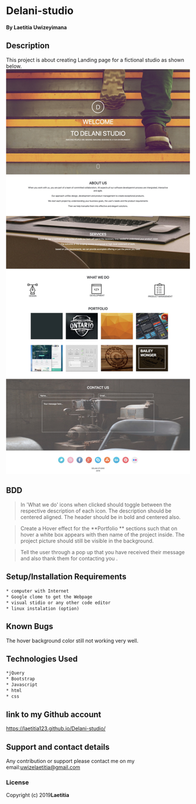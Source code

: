 # Delani-studio
#### By **Laetitia Uwizeyimana**
##
## Description
  This project is about creating  Landing page for a fictional studio as shown below.
  <img src="Delani.jpg" width="750" title="hover text">

## BDD

>In 'What we do'  icons 
when clicked should toggle between the respective description of each icon. The description should be centered aligned. The header should be in bold and centered also. 
  
>Create a Hover effect for the **Portfolio ** sections such that on hover a white box appears with then name of the project inside. The project picture should still be visible in the background. 

>Tell the user through a pop up that you have received their message and also thank them for contacting you .

## Setup/Installation Requirements
    * computer with Internet
    * Google clome to get the Webpage
    * visual stidio or any other code editor
    * linux instalation (option)


## Known Bugs
 
 The hover background color still not working very well.

## Technologies Used

    *jQuery
    * Bootstrap
    * Javascript
    * html
    * css 
## link to my Github account
https://laetitia123.github.io/Delani-studio/
## Support and contact details
Any contribution or support please contact me on my email:uwizelaetitia@gmail.com
### License

Copyright (c) 2019**Laetitia**
  